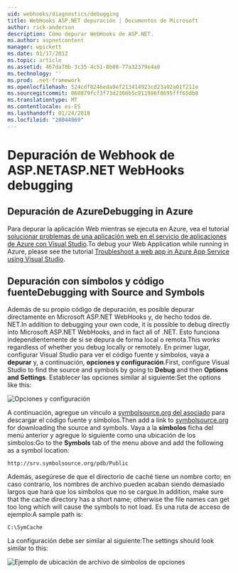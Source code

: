 ```yaml
---
uid: webhooks/diagnostics/debugging
title: WebHooks ASP.NET depuración | Documentos de Microsoft
author: rick-anderson
description: Cómo depurar WebHooks de ASP.NET.
ms.author: aspnetcontent
manager: wpickett
ms.date: 01/17/2012
ms.topic: article
ms.assetid: 467da78b-3c35-4c51-8b08-77a32379e4a8
ms.technology: ''
ms.prod: .net-framework
ms.openlocfilehash: 524cdf0246eda9ef213414923cd23a92a01f211e
ms.sourcegitcommit: 060879fcf3f73d2366b5c811986f8695fff65db8
ms.translationtype: MT
ms.contentlocale: es-ES
ms.lasthandoff: 01/24/2018
ms.locfileid: "28044869"
---
```

# <a name="aspnet-webhooks-debugging"></a><span data-ttu-id="2659a-103">Depuración de Webhook de ASP.NET</span><span class="sxs-lookup"><span data-stu-id="2659a-103">ASP.NET WebHooks debugging</span></span>  

## <a name="debugging-in-azure"></a><span data-ttu-id="2659a-104">Depuración de Azure</span><span class="sxs-lookup"><span data-stu-id="2659a-104">Debugging in Azure</span></span>

<span data-ttu-id="2659a-105">Para depurar la aplicación Web mientras se ejecuta en Azure, vea el tutorial [solucionar problemas de una aplicación web en el servicio de aplicaciones de Azure con Visual Studio](https://azure.microsoft.com/documentation/articles/web-sites-dotnet-troubleshoot-visual-studio/#webserverlogs).</span><span class="sxs-lookup"><span data-stu-id="2659a-105">To debug your Web Application while running in Azure, please see the tutorial [Troubleshoot a web app in Azure App Service using Visual Studio](https://azure.microsoft.com/documentation/articles/web-sites-dotnet-troubleshoot-visual-studio/#webserverlogs).</span></span>

## <a name="debugging-with-source-and-symbols"></a><span data-ttu-id="2659a-106">Depuración con símbolos y código fuente</span><span class="sxs-lookup"><span data-stu-id="2659a-106">Debugging with Source and Symbols</span></span>

<span data-ttu-id="2659a-107">Además de su propio código de depuración, es posible depurar directamente en Microsoft ASP.NET WebHooks y, de hecho todos de. NET.</span><span class="sxs-lookup"><span data-stu-id="2659a-107">In addition to debugging your own code, it is possible to debug directly into Microsoft ASP.NET WebHooks, and in fact all of .NET.</span></span> <span data-ttu-id="2659a-108">Esto funciona independientemente de si se depura de forma local o remota.</span><span class="sxs-lookup"><span data-stu-id="2659a-108">This works regardless of whether you debug locally or remotely.</span></span> <span data-ttu-id="2659a-109">En primer lugar, configurar Visual Studio para ver el código fuente y símbolos, vaya a **depurar** y, a continuación, **opciones y configuración**.</span><span class="sxs-lookup"><span data-stu-id="2659a-109">First, configure Visual Studio to find the source and symbols by going to **Debug** and then **Options and Settings**.</span></span> <span data-ttu-id="2659a-110">Establecer las opciones similar al siguiente:</span><span class="sxs-lookup"><span data-stu-id="2659a-110">Set the options like this:</span></span>

![Opciones y configuración](_static/SourceSymbols.png)

<span data-ttu-id="2659a-112">A continuación, agregue un vínculo a [symbolsource.org del asociado](http://symbolsource.org) para descargar el código fuente y símbolos.</span><span class="sxs-lookup"><span data-stu-id="2659a-112">Then add a link to [symbolsource.org](http://symbolsource.org) for downloading the source and symbols.</span></span> <span data-ttu-id="2659a-113">Vaya a la **símbolos** ficha del menú anterior y agregue lo siguiente como una ubicación de los símbolos:</span><span class="sxs-lookup"><span data-stu-id="2659a-113">Go to the **Symbols** tab of the menu above and add the following as a symbol location:</span></span>

```
http://srv.symbolsource.org/pdb/Public
```

<span data-ttu-id="2659a-114">Además, asegúrese de que el directorio de caché tiene un nombre corto; en caso contrario, los nombres de archivo pueden acaban siendo demasiado largos que hará que los símbolos que no se cargue.</span><span class="sxs-lookup"><span data-stu-id="2659a-114">In addition, make sure that the cache directory has a short name; otherwise the file names can get too long which will cause the symbols to not load.</span></span> <span data-ttu-id="2659a-115">Es una ruta de acceso de ejemplo:</span><span class="sxs-lookup"><span data-stu-id="2659a-115">A sample path is:</span></span>

```
C:\SymCache
```

<span data-ttu-id="2659a-116">La configuración debe ser similar al siguiente:</span><span class="sxs-lookup"><span data-stu-id="2659a-116">The settings should look similar to this:</span></span>

![Ejemplo de ubicación de archivo de símbolos de opciones](_static/SymSource.png)

